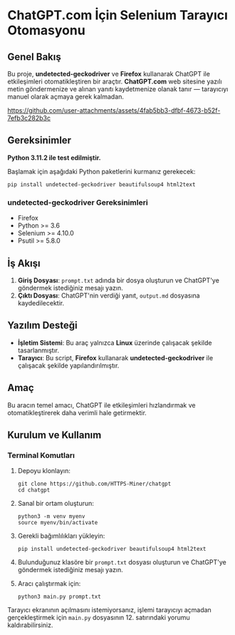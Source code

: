 # ChatGPT.com İçin Selenium Tarayıcı Otomasyonu

## Genel Bakış

Bu proje, **undetected-geckodriver** ve **Firefox** kullanarak ChatGPT ile etkileşimleri otomatikleştiren bir araçtır. **ChatGPT.com** web sitesine yazılı metin göndermenize ve alınan yanıtı kaydetmenize olanak tanır — tarayıcıyı manuel olarak açmaya gerek kalmadan.

https://github.com/user-attachments/assets/4fab5bb3-dfbf-4673-b52f-7efb3c282b3c

## Gereksinimler

**Python 3.11.2 ile test edilmiştir.**

Başlamak için aşağıdaki Python paketlerini kurmanız gerekecek:

```shell
pip install undetected-geckodriver beautifulsoup4 html2text
```

### undetected-geckodriver Gereksinimleri
- Firefox
- Python >= 3.6
- Selenium >= 4.10.0
- Psutil >= 5.8.0

## İş Akışı

1. **Giriş Dosyası**: `prompt.txt` adında bir dosya oluşturun ve ChatGPT'ye göndermek istediğiniz mesajı yazın.
2. **Çıktı Dosyası**: ChatGPT'nin verdiği yanıt, `output.md` dosyasına kaydedilecektir.

## Yazılım Desteği

- **İşletim Sistemi**: Bu araç yalnızca **Linux** üzerinde çalışacak şekilde tasarlanmıştır.
- **Tarayıcı**: Bu script, **Firefox** kullanarak **undetected-geckodriver** ile çalışacak şekilde yapılandırılmıştır.

## Amaç

Bu aracın temel amacı, ChatGPT ile etkileşimleri hızlandırmak ve otomatikleştirerek daha verimli hale getirmektir.

## Kurulum ve Kullanım

### Terminal Komutları

1. Depoyu klonlayın:
   ```shell
   git clone https://github.com/HTTPS-Miner/chatgpt
   cd chatgpt
   ```

2. Sanal bir ortam oluşturun:
   ```shell
   python3 -m venv myenv
   source myenv/bin/activate
   ```

3. Gerekli bağımlılıkları yükleyin:
   ```shell
   pip install undetected-geckodriver beautifulsoup4 html2text
   ```

4. Bulunduğunuz klasöre bir `prompt.txt` dosyası oluşturun ve ChatGPT'ye göndermek istediğiniz mesajı yazın.

5. Aracı çalıştırmak için:
   ```shell
   python3 main.py prompt.txt
   ```

Tarayıcı ekranının açılmasını istemiyorsanız, işlemi tarayıcıyı açmadan gerçekleştirmek için `main.py` dosyasının 12. satırındaki yorumu kaldırabilirsiniz.
